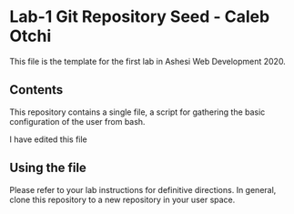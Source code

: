 # Lab-1 Git Repository Seed - Caleb Otchi

This file is the template for the first lab in Ashesi Web Development 2020.

## Contents

This repository contains a single file, a script for gathering the basic configuration of the user from bash.

I have edited this file

## Using the file

Please refer to your lab instructions for definitive directions. In general, clone this repository to a new repository in your user space.
